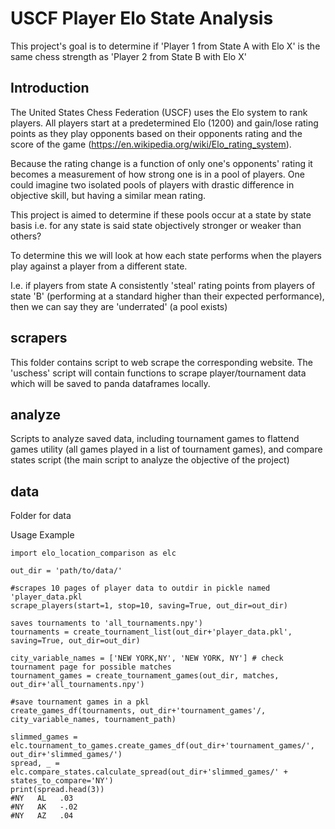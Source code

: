 # USCF Player Elo State Analysis

This project's goal is to determine if 'Player 1 from State A with Elo X' is the same chess strength as 'Player 2 from State B with Elo X' 

## Introduction
The United States Chess Federation (USCF) uses the Elo system to rank players. All players start at a predetermined Elo (1200) and 
gain/lose rating points as they play opponents based on their opponents rating and the score of the game (https://en.wikipedia.org/wiki/Elo_rating_system).

Because the rating change is a function of only one's opponents' rating it becomes a measurement of how strong one is in a pool of players.
One could imagine two isolated pools of players with drastic difference in objective skill, but having a similar mean rating.

This project is aimed to determine if these pools occur at a state by state basis i.e. for any state is said state objectively stronger or weaker
than others? 

To determine this we will look at how each state performs when the players play against a player from a different state. 

I.e. if players from state A consistently 'steal' rating points from players of state 'B' (performing at a standard higher 
than their expected performance), then we can say they are 'underrated' (a pool exists)

## scrapers
This folder contains script to web scrape the corresponding website. The 'uschess' script will contain functions to scrape player/tournament data
which will be saved to panda dataframes locally.

## analyze
Scripts to analyze saved data, including tournament games to flattend games utility (all games played in a list of tournament games), and 
compare states script (the main script to analyze the objective of the project)

## data
Folder for data

Usage Example
```
import elo_location_comparison as elc

out_dir = 'path/to/data/'

#scrapes 10 pages of player data to outdir in pickle named 'player_data.pkl
scrape_players(start=1, stop=10, saving=True, out_dir=out_dir)

saves tournaments to 'all_tournaments.npy')
tournaments = create_tournament_list(out_dir+'player_data.pkl', saving=True, out_dir=out_dir)

city_variable_names = ['NEW YORK,NY', 'NEW YORK, NY'] # check tournament page for possible matches
tournament_games = create_tournament_games(out_dir, matches, out_dir+'all_tournaments.npy')

#save tournament games in a pkl
create_games_df(tournaments, out_dir+'tournament_games'/, city_variable_names, tournament_path)

slimmed_games = elc.tournament_to_games.create_games_df(out_dir+'tournament_games/', out_dir+'slimmed_games/')
spread, _ = elc.compare_states.calculate_spread(out_dir+'slimmed_games/' + states_to_compare='NY')
print(spread.head(3))
#NY   AL   .03
#NY   AK   -.02
#NY   AZ   .04
```